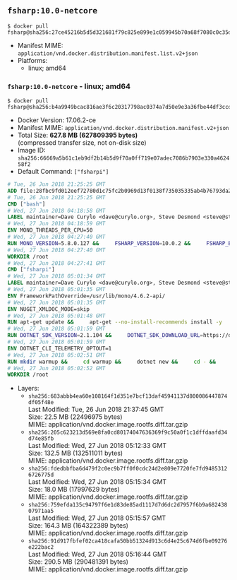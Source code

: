 ## `fsharp:10.0-netcore`

```console
$ docker pull fsharp@sha256:27ce45216b5d5d321681f79c825e899e1c059945b70a68f7080c0c35d8b5a6ea
```

-	Manifest MIME: `application/vnd.docker.distribution.manifest.list.v2+json`
-	Platforms:
	-	linux; amd64

### `fsharp:10.0-netcore` - linux; amd64

```console
$ docker pull fsharp@sha256:b4a9949bcac816ae3f6c20317798ac0374a7d50e9e3a36fbe44df3ccd2a063d0
```

-	Docker Version: 17.06.2-ce
-	Manifest MIME: `application/vnd.docker.distribution.manifest.v2+json`
-	Total Size: **627.8 MB (627809395 bytes)**  
	(compressed transfer size, not on-disk size)
-	Image ID: `sha256:66669a5b61c1eb9df2b14b5d9f70a0ff719e07adec7086b7903e330a462458f2`
-	Default Command: `["fsharpi"]`

```dockerfile
# Tue, 26 Jun 2018 21:25:25 GMT
ADD file:28fbc9fd012eef72780d1c75fc2b0969d13f0138f735035335ab4b76793da2da in / 
# Tue, 26 Jun 2018 21:25:25 GMT
CMD ["bash"]
# Wed, 27 Jun 2018 04:18:58 GMT
LABEL maintainer=Dave Curylo <dave@curylo.org>, Steve Desmond <steve@stevedesmond.ca>
# Wed, 27 Jun 2018 04:18:59 GMT
ENV MONO_THREADS_PER_CPU=50
# Wed, 27 Jun 2018 04:27:40 GMT
RUN MONO_VERSION=5.8.0.127 &&     FSHARP_VERSION=10.0.2 &&     FSHARP_BASENAME=fsharp-$FSHARP_VERSION &&     FSHARP_ARCHIVE=$FSHARP_VERSION.tar.gz &&     FSHARP_ARCHIVE_URL=https://github.com/fsharp/fsharp/archive/$FSHARP_VERSION.tar.gz &&     export GNUPGHOME="$(mktemp -d)" &&     apt-get update && apt-get --no-install-recommends install -y gnupg dirmngr &&     apt-key adv --keyserver hkp://p80.pool.sks-keyservers.net:80 --recv-keys 3FA7E0328081BFF6A14DA29AA6A19B38D3D831EF &&     echo "deb https://download.mono-project.com/repo/debian stretch/snapshots/$MONO_VERSION main" | tee /etc/apt/sources.list.d/mono-official-stable.list &&     apt-get install -y apt-transport-https &&     apt-get update -y &&     apt-get --no-install-recommends install -y pkg-config make nuget mono-devel msbuild ca-certificates-mono &&     rm -rf /var/lib/apt/lists/* &&     mkdir -p /tmp/src &&     cd /tmp/src &&     printf "namespace a { class b { public static void Main(string[] args) { new System.Net.WebClient().DownloadFile(\"%s\", \"%s\");}}}" $FSHARP_ARCHIVE_URL $FSHARP_ARCHIVE > download-fsharp.cs &&     mcs download-fsharp.cs && mono download-fsharp.exe && rm download-fsharp.exe download-fsharp.cs &&     tar xf $FSHARP_ARCHIVE &&     cd $FSHARP_BASENAME &&     make &&     make install &&     cd ~ &&     rm -rf /tmp/src /tmp/NuGetScratch ~/.nuget ~/.config ~/.local "$GNUPGHOME" &&     apt-get purge -y make gnupg dirmngr &&     apt-get clean
# Wed, 27 Jun 2018 04:27:40 GMT
WORKDIR /root
# Wed, 27 Jun 2018 04:27:41 GMT
CMD ["fsharpi"]
# Wed, 27 Jun 2018 05:01:34 GMT
LABEL maintainer=Dave Curylo <dave@curylo.org>, Steve Desmond <steve@stevedesmond.ca>
# Wed, 27 Jun 2018 05:01:35 GMT
ENV FrameworkPathOverride=/usr/lib/mono/4.6.2-api/
# Wed, 27 Jun 2018 05:01:35 GMT
ENV NUGET_XMLDOC_MODE=skip
# Wed, 27 Jun 2018 05:01:48 GMT
RUN apt-get update &&     apt-get --no-install-recommends install -y     curl     libunwind8     gettext     apt-transport-https     libc6     libcurl3     libgcc1     libgssapi-krb5-2     libicu57     liblttng-ust0     libssl1.0.2     libstdc++6     libunwind8     libuuid1     zlib1g &&     rm -rf /var/lib/apt/lists/*
# Wed, 27 Jun 2018 05:01:59 GMT
RUN DOTNET_SDK_VERSION=2.1.104 &&     DOTNET_SDK_DOWNLOAD_URL=https://dotnetcli.blob.core.windows.net/dotnet/Sdk/$DOTNET_SDK_VERSION/dotnet-sdk-$DOTNET_SDK_VERSION-linux-x64.tar.gz &&     DOTNET_SDK_DOWNLOAD_SHA=813334694667f8c1389d88cd3128a7749f4f65b13a0a8e2cb47380823849b8fe7f4816ab66c2d77e589fac9cb5748390b262beae9673aef86cad5a3d8f24986e &&     curl -SL $DOTNET_SDK_DOWNLOAD_URL --output dotnet.tar.gz &&     echo "$DOTNET_SDK_DOWNLOAD_SHA dotnet.tar.gz" | sha512sum -c - &&     mkdir -p /usr/share/dotnet &&     tar -zxf dotnet.tar.gz -C /usr/share/dotnet &&     rm dotnet.tar.gz &&     ln -s /usr/share/dotnet/dotnet /usr/bin/dotnet
# Wed, 27 Jun 2018 05:01:59 GMT
ENV DOTNET_CLI_TELEMETRY_OPTOUT=1
# Wed, 27 Jun 2018 05:02:51 GMT
RUN mkdir warmup &&     cd warmup &&     dotnet new &&     cd - &&     rm -rf warmup /tmp/NuGetScratch
# Wed, 27 Jun 2018 05:02:52 GMT
WORKDIR /root
```

-	Layers:
	-	`sha256:683abbb4ea60e108164f1d351e7bcf13daf45941137d800086447874df05f48e`  
		Last Modified: Tue, 26 Jun 2018 21:37:45 GMT  
		Size: 22.5 MB (22496975 bytes)  
		MIME: application/vnd.docker.image.rootfs.diff.tar.gzip
	-	`sha256:205c623213d569e8fa0cd80174047636369f9c50a0f1c1dffdaafd34d74e85fb`  
		Last Modified: Wed, 27 Jun 2018 05:12:33 GMT  
		Size: 132.5 MB (132511011 bytes)  
		MIME: application/vnd.docker.image.rootfs.diff.tar.gzip
	-	`sha256:fdedbbfba6d479f2c0ec9b7ff0f0cdc24d2e809e7720fe7fd94853126726775d`  
		Last Modified: Wed, 27 Jun 2018 05:15:34 GMT  
		Size: 18.0 MB (17997629 bytes)  
		MIME: application/vnd.docker.image.rootfs.diff.tar.gzip
	-	`sha256:759efda135c94797f6e1d83de85ad1117d7d6dc2d7957f6b9a68243807971aa5`  
		Last Modified: Wed, 27 Jun 2018 05:15:57 GMT  
		Size: 164.3 MB (164322389 bytes)  
		MIME: application/vnd.docker.image.rootfs.diff.tar.gzip
	-	`sha256:91d917fbfef02ca418cafa50bb51324d913c6d4e25c674d6fbe09276e222bac2`  
		Last Modified: Wed, 27 Jun 2018 05:16:44 GMT  
		Size: 290.5 MB (290481391 bytes)  
		MIME: application/vnd.docker.image.rootfs.diff.tar.gzip
